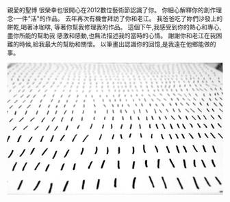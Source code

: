 親愛的聖博
很榮幸也很開心在2012數位藝術節認識了你。
你細心解釋你的創作理念-一件"活"的作品。
去年再次有機會拜訪了你和老江。
我爸爸吃了妳們沙發上的餅乾,喝著冰咖啡, 等著你幫我修理我的作品。
這個下午,我感受到你的熱心和專心,盡你所能的幫助我
感激和感動,也無法描述我的當時的心情。
謝謝你和老江在我困難的時候,給我最大的幫助和關懷。
以筆畫出認識你的回憶,是我遠在他鄉能做的事。


![alt tag](https://github.com/aluanwang/Sheng-Po/blob/master/img/BearFuBerlin.jpg?raw=true)
